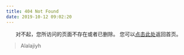 ```yaml
---
title: 404 Not Found
date: 2019-10-12 09:02:20
---
```


<center>
对不起，您所访问的页面不存在或者已删除。
您可以<a href="https://alalajiyh.github.io/">点击此处</a>返回首页。
</center>
 
<blockquote class="blockquote-center">
    Alalajiyh
</blockquote>